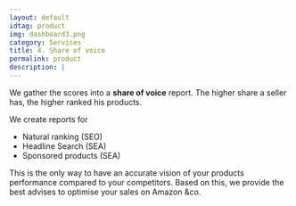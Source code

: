 ```yaml
---
layout: default
idtag: product
img: dashboard3.png
category: Services
title: 4. Share of voice
permalink: product
description: |
---
```


We gather the scores into a **share of voice** report. The higher share a seller has, the higher ranked his products.

We create reports for
- Natural ranking (SEO)
- Headline Search (SEA)
- Sponsored products (SEA)

This is the only way to have an accurate vision of your products performance compared to your competitors. Based on this, we provide the best advises to optimise your sales on Amazon &co.
